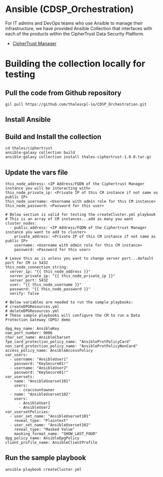 # Ansible (CDSP_Orchestration)
For IT admins and DevOps teams who use Ansible to manage their infrastructure, we have provided Ansible Collection that interfaces with each of the products within the CipherTrust Data Security Platform.
* [CipherTrust Manager](./CipherTrustManager/)

# Building the collection locally for testing
## Pull the code from Github repository
```
gil pull https://github.com/thalescpl-io/CDSP_Orchestration.git
```
## Install Ansible
## Build and Install the collection
```
cd thales/ciphertrust
ansible-galaxy collection build
ansible-galaxy collection install thales-ciphertrust-1.0.0.tar.gz
```
## Update the vars file
```
this_node_address: <IP Address/FQDN of the Ciphertrust Manager instance you will be interacting with>
this_node_private_ip: <Private IP of this CM instance if not same as public IP>
this_node_username: <Username with admin role for this CM instance>
this_node_password: <Password for this user>

# Below section is valid for testing the createCluster.yml playbook
# This is an array of CM instances...add as many you want
cluster_nodes:
  - public_address: <IP Address/FQDN of the Ciphertrust Manager instance you want to add to cluster>
    private_address: <Private IP of this CM instance if not same as public IP>
    username: <Username with admin role for this CM instance>
    password: <Password for this user>

# Leave this as is unless you want to change server port...default port for CM is 5432
this_node_connection_string:
  server_ip: "{{ this_node_address }}"
  server_private_ip: "{{ this_node_private_ip }}"
  server_port: 5432
  user: "{{ this_node_username }}"
  password: "{{ this_node_password }}"
  verify: false

# Below variables are needed to run the sample playbooks:
# createDPGResources.yml
# deleteDPGResources.yml
# These sample playbooks will configure the CM to run a Data Protection Gateway (DPG) demo

dpg_key_name: AnsibleKey
nae_port_number: 9006
char_set_name: AnsibleCharset
fpe_card_protection_policy_name: "AnsibleProtPolicyCard"
non_card_protection_policy_name: "AnsibleProtPolicyNonCard"
access_policy_name: AnsibleAccessPolicy
var_users:
  - username: "AnsibleUser1"
    password: "KeySecure01!"
  - username: "AnsibleUser2"
    password: "KeySecure01!"
var_usersets:
  - name: "AnsibleUserset101"
    users:
      - ccaccountowner
  - name: "AnsibleUserset102"
    users:
      - AnsibleUser1
      - AnsibleUser2
var_usersetPolicies:
  - user_set_name: "AnsibleUserset101"
    reveal_type: "Plaintext"
  - user_set_name: "AnsibleUserset102"
    reveal_type: "Masked Value"
    masking_format_name: "SHOW_LAST_FOUR"
dpg_policy_name: AnsibleDpgPolicy
client_profile_name: AnsibleClientProfile
```
## Run the sample playbook
```
ansible-playbook createCluster.yml
```
